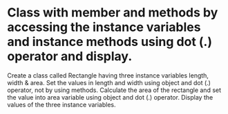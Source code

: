# Class with member and methods by accessing the instance variables and instance methods using dot (.) operator and display.

Create a class called Rectangle having three instance variables length, width & area. Set the values in length and width using object and dot (.) operator, not by using methods. Calculate the area of the rectangle and set the value into area variable using object and dot (.) operator. Display the values of the three instance variables.